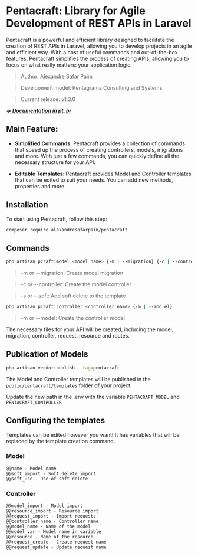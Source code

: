 # Pentacraft: Library for Agile Development of REST APIs in Laravel

Pentacraft is a powerful and efficient library designed to facilitate the creation of REST APIs in Laravel, allowing you to develop projects in an agile and efficient way. With a host of useful commands and out-of-the-box features, Pentacraft simplifies the process of creating APIs, allowing you to focus on what really matters: your application logic.

> Author: Alexandre Safar Paim

> Development model: Pentagrama Consulting and Systems

> Current release: v1.3.0

***[**&rarr; Documentation in pt_br**](../README.md)***

## Main Feature:

- **Simplified Commands**: Pentacraft provides a collection of commands that speed up the process of creating controllers, models, migrations and more. With just a few commands, you can quickly define all the necessary structure for your API.

- **Editable Templates**: Pentacraft provides Model and Controller templates that can be edited to suit your needs. You can add new methods, properties and more.


## Installation

To start using Pentacraft, follow this step:

```bash
composer require alexandresafarpaim/pentacraft
```

## Commands

```bash
php artisan pcraft:model <model name> {-m | --migration} {-c | --controller} {-s | --soft}
```
> -m or --migration: Create model migration

> -c or --controller: Create the model controller

> -s or --soft: Add soft delete to the template

```bash
php artisan pcraft:controller <controller name> {-m | --mod el}
```
> -m or --model: Create the controller model


The necessary files for your API will be created, including the model, migration, controller, request, resource and routes.


## Publication of Models

```bash
php artisan vendor:publish --tag=pentacraft
```

The Model and Controller templates will be published in the ```public/pentacraft/templates``` folder of your project.

Update the new path in the .env with the variable ```PENTACRAFT_MODEL``` and ```PENTACRAFT_CONTROLLER```


## Configuring the templates

Templates can be edited however you want! It has variables that will be replaced by the template creation command.

### Model

```
@@name - Model name
@@soft_import - Soft delete import
@@soft_use - Use of soft delete
```

### Controller

```
@@model_import - Model import
@@resource_import - Resource import
@@request_import - Import requests
@@controller_name - Controller name
@@model_name - Name of the model
@@model_var - Model name in variable
@@resource - Name of the resource
@@request_create - Create request name
@@request_update - Update request name
```
